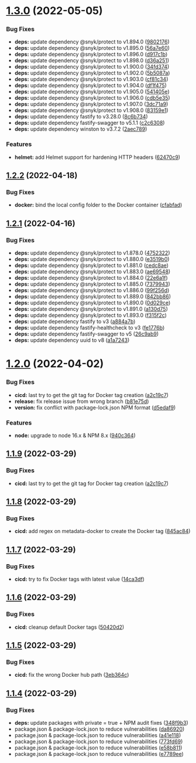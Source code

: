 # [1.3.0](https://github.com/timoa/chrome-tab-rotate-server/compare/v1.2.2...v1.3.0) (2022-05-05)


### Bug Fixes

* **deps:** update dependency @snyk/protect to v1.894.0 ([9802176](https://github.com/timoa/chrome-tab-rotate-server/commit/9802176a438ce3f90da9e711bc0eb8ad84b26841))
* **deps:** update dependency @snyk/protect to v1.895.0 ([56a7e60](https://github.com/timoa/chrome-tab-rotate-server/commit/56a7e608f4d9ae283a9fb7dbe62cdc997c6cde79))
* **deps:** update dependency @snyk/protect to v1.896.0 ([d917c1b](https://github.com/timoa/chrome-tab-rotate-server/commit/d917c1b07065af9fe24080a7c4fdae312a370319))
* **deps:** update dependency @snyk/protect to v1.898.0 ([d36a251](https://github.com/timoa/chrome-tab-rotate-server/commit/d36a2513d528f43ed27efad6d14232a155bed805))
* **deps:** update dependency @snyk/protect to v1.900.0 ([34fd374](https://github.com/timoa/chrome-tab-rotate-server/commit/34fd374736e3264a96b216c0dcf30fc1ebcc6548))
* **deps:** update dependency @snyk/protect to v1.902.0 ([5b5087a](https://github.com/timoa/chrome-tab-rotate-server/commit/5b5087a52c3e49eb5ab96e695c3a7b9ca75088ad))
* **deps:** update dependency @snyk/protect to v1.903.0 ([cf81c34](https://github.com/timoa/chrome-tab-rotate-server/commit/cf81c34eb763a5405f6334a0d40b7f894aa83ba7))
* **deps:** update dependency @snyk/protect to v1.904.0 ([df1f475](https://github.com/timoa/chrome-tab-rotate-server/commit/df1f475658333712c7e4d0ab1fd14b75dc78bd03))
* **deps:** update dependency @snyk/protect to v1.905.0 ([541405e](https://github.com/timoa/chrome-tab-rotate-server/commit/541405eef4901f342558209480b1e58121ad27df))
* **deps:** update dependency @snyk/protect to v1.906.0 ([cdb5e35](https://github.com/timoa/chrome-tab-rotate-server/commit/cdb5e35fe8ac0e37b2c7b69c4d3a0b1f6d304878))
* **deps:** update dependency @snyk/protect to v1.907.0 ([3dc71a9](https://github.com/timoa/chrome-tab-rotate-server/commit/3dc71a9d08f90d750ec9efdb56e2dc9892e8d1f0))
* **deps:** update dependency @snyk/protect to v1.908.0 ([83159e1](https://github.com/timoa/chrome-tab-rotate-server/commit/83159e1a50046e6c94096619bee7c32437dd2793))
* **deps:** update dependency fastify to v3.28.0 ([8c6b734](https://github.com/timoa/chrome-tab-rotate-server/commit/8c6b73462b042e1b4871a5a9be9aad15f4eb7fe3))
* **deps:** update dependency fastify-swagger to v5.1.1 ([c2c6308](https://github.com/timoa/chrome-tab-rotate-server/commit/c2c63088ca1f69239e005ea84c71f8e08ba30912))
* **deps:** update dependency winston to v3.7.2 ([2aec789](https://github.com/timoa/chrome-tab-rotate-server/commit/2aec789b57259742d24fe616e380cb4143b01397))


### Features

* **helmet:** add Helmet support for hardening HTTP headers ([62470c9](https://github.com/timoa/chrome-tab-rotate-server/commit/62470c9006272aa3967dfde0cdbb4afc31b701db))

## [1.2.2](https://github.com/timoa/chrome-tab-rotate-server/compare/v1.2.1...v1.2.2) (2022-04-18)


### Bug Fixes

* **docker:** bind the local config folder to the Docker container ([cfabfad](https://github.com/timoa/chrome-tab-rotate-server/commit/cfabfad4a34efc410ef0570c8abcfb07ad0afe20))

## [1.2.1](https://github.com/timoa/chrome-tab-rotate-server/compare/v1.2.0...v1.2.1) (2022-04-16)


### Bug Fixes

* **deps:** update dependency @snyk/protect to v1.878.0 ([4752322](https://github.com/timoa/chrome-tab-rotate-server/commit/4752322b070e471022d5b2546348f16c1ae239ce))
* **deps:** update dependency @snyk/protect to v1.880.0 ([e3519b0](https://github.com/timoa/chrome-tab-rotate-server/commit/e3519b070c55589c8cbbed96b6eea98a396545de))
* **deps:** update dependency @snyk/protect to v1.881.0 ([cedc8ae](https://github.com/timoa/chrome-tab-rotate-server/commit/cedc8ae03447f598dfb438809b723435beb1cf1e))
* **deps:** update dependency @snyk/protect to v1.883.0 ([ae69548](https://github.com/timoa/chrome-tab-rotate-server/commit/ae6954868e0645458b4586f1bb9097b9906b3bed))
* **deps:** update dependency @snyk/protect to v1.884.0 ([22e6a1f](https://github.com/timoa/chrome-tab-rotate-server/commit/22e6a1f06e0013dc2f292f1e98a86ce8f9b3c292))
* **deps:** update dependency @snyk/protect to v1.885.0 ([7379943](https://github.com/timoa/chrome-tab-rotate-server/commit/73799433761b3914011c72ee593a62657099b83e))
* **deps:** update dependency @snyk/protect to v1.886.0 ([99f256d](https://github.com/timoa/chrome-tab-rotate-server/commit/99f256d61f99ba59a8c90727f1990110182d772a))
* **deps:** update dependency @snyk/protect to v1.889.0 ([842bb86](https://github.com/timoa/chrome-tab-rotate-server/commit/842bb86640e5717e558c25ecf8b3b41ec9606fd7))
* **deps:** update dependency @snyk/protect to v1.890.0 ([0d029ce](https://github.com/timoa/chrome-tab-rotate-server/commit/0d029ced3c43e062ab04fc2cd558d7aea1eccb2b))
* **deps:** update dependency @snyk/protect to v1.891.0 ([a130d75](https://github.com/timoa/chrome-tab-rotate-server/commit/a130d7539e376160ddcaa551558ecedcde9d7cf3))
* **deps:** update dependency @snyk/protect to v1.893.0 ([f315f2c](https://github.com/timoa/chrome-tab-rotate-server/commit/f315f2c79e5eaf84899dab46c05d5aa5eef72788))
* **deps:** update dependency fastify to v3 ([a884a7b](https://github.com/timoa/chrome-tab-rotate-server/commit/a884a7b03b952f1eb1b67423f0d6eb9d47f352f3))
* **deps:** update dependency fastify-healthcheck to v3 ([fe1776b](https://github.com/timoa/chrome-tab-rotate-server/commit/fe1776b0e96b118785e35b190516dc6a9b952aa4))
* **deps:** update dependency fastify-swagger to v5 ([26c9ab9](https://github.com/timoa/chrome-tab-rotate-server/commit/26c9ab90ebc31a23bd1dd45440f603979e345026))
* **deps:** update dependency uuid to v8 ([a1a7243](https://github.com/timoa/chrome-tab-rotate-server/commit/a1a72430bc6a339d28eafbcfba86ced3fa50223e))

# [1.2.0](https://github.com/timoa/chrome-tab-rotate-server/compare/v1.1.8...v1.2.0) (2022-04-02)


### Bug Fixes

* **cicd:** last try to get the git tag for Docker tag creation ([a2c19c7](https://github.com/timoa/chrome-tab-rotate-server/commit/a2c19c722e49452e29e20402f15c4c0174c6d870))
* **release:** fix release issue from wrong branch ([b81e75d](https://github.com/timoa/chrome-tab-rotate-server/commit/b81e75d8dca1587368b10a179660688228cd4fdf))
* **version:** fix conflict with package-lock.json NPM format ([d5edaf9](https://github.com/timoa/chrome-tab-rotate-server/commit/d5edaf903868e96c197bb001d4528541f514499a))


### Features

* **node:** upgrade to node 16.x & NPM 8.x ([940c364](https://github.com/timoa/chrome-tab-rotate-server/commit/940c3642079024dfeea7d2d66e116dbdfd6b8e40))

## [1.1.9](https://github.com/timoa/chrome-tab-rotate-server/compare/v1.1.8...v1.1.9) (2022-03-29)


### Bug Fixes

* **cicd:** last try to get the git tag for Docker tag creation ([a2c19c7](https://github.com/timoa/chrome-tab-rotate-server/commit/a2c19c722e49452e29e20402f15c4c0174c6d870))

## [1.1.8](https://github.com/timoa/chrome-tab-rotate-server/compare/v1.1.7...v1.1.8) (2022-03-29)


### Bug Fixes

* **cicd:** add regex on metadata-docker to create the Docker tag ([845ac84](https://github.com/timoa/chrome-tab-rotate-server/commit/845ac84b94c1bf9c7b3b90b576d3569baf24509c))

## [1.1.7](https://github.com/timoa/chrome-tab-rotate-server/compare/v1.1.6...v1.1.7) (2022-03-29)


### Bug Fixes

* **cicd:** try to fix Docker tags with latest value ([14ca3df](https://github.com/timoa/chrome-tab-rotate-server/commit/14ca3df6491f550ac6f0b7a2d171233cc2d10731))

## [1.1.6](https://github.com/timoa/chrome-tab-rotate-server/compare/v1.1.5...v1.1.6) (2022-03-29)


### Bug Fixes

* **cicd:** cleanup default Docker tags ([50420d2](https://github.com/timoa/chrome-tab-rotate-server/commit/50420d2cb321d7026cc9f44037f2111641cc11be))

## [1.1.5](https://github.com/timoa/chrome-tab-rotate-server/compare/v1.1.4...v1.1.5) (2022-03-29)


### Bug Fixes

* **cicd:** fix the wrong Docker hub path ([3eb364c](https://github.com/timoa/chrome-tab-rotate-server/commit/3eb364c0e9fede3b6751951785a63f601aed1866))

## [1.1.4](https://github.com/timoa/chrome-tab-rotate-server/compare/v1.1.3...v1.1.4) (2022-03-29)


### Bug Fixes

* **deps:** update packages with private = true + NPM audit fixes ([348f9b3](https://github.com/timoa/chrome-tab-rotate-server/commit/348f9b378825c0d06ec5d60f5016ba9b38d8d0e5))
* package.json & package-lock.json to reduce vulnerabilities ([da86920](https://github.com/timoa/chrome-tab-rotate-server/commit/da8692070e1acbf4c7e2e993d53aba89015644ec))
* package.json & package-lock.json to reduce vulnerabilities ([a41e118](https://github.com/timoa/chrome-tab-rotate-server/commit/a41e11842a8e3b74e30c3b0930bfa87cb7d18d7b))
* package.json & package-lock.json to reduce vulnerabilities ([773fd69](https://github.com/timoa/chrome-tab-rotate-server/commit/773fd6938657633ccc1c5c8a360e0e1e167706b4))
* package.json & package-lock.json to reduce vulnerabilities ([e58b811](https://github.com/timoa/chrome-tab-rotate-server/commit/e58b811f17b18bb833915905669fb8b5632e7235))
* package.json & package-lock.json to reduce vulnerabilities ([e7789ee](https://github.com/timoa/chrome-tab-rotate-server/commit/e7789eea1d138a53d03af159ff11270b9e9a039c))
